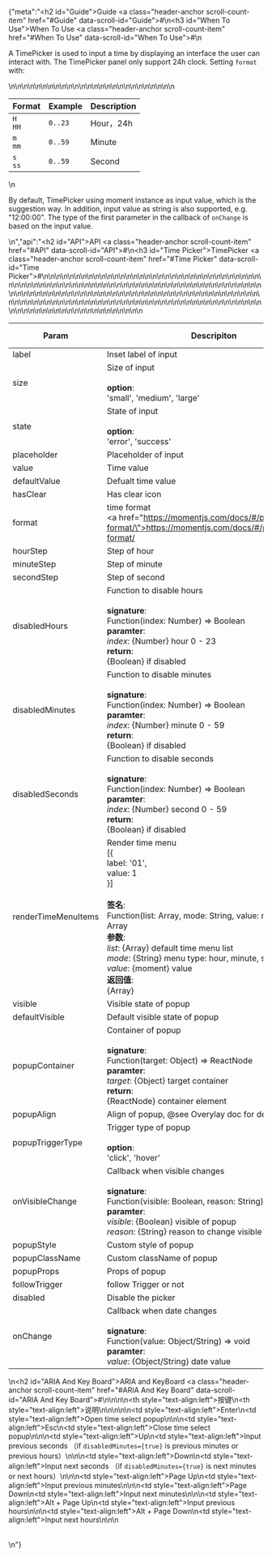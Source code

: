 {"meta":"<h2 id=\"Guide\">Guide <a class=\"header-anchor scroll-count-item\" href=\"#Guide\" data-scroll-id=\"Guide\">#</a></h2>\n<h3 id=\"When To Use\">When To Use <a class=\"header-anchor scroll-count-item\" href=\"#When To Use\" data-scroll-id=\"When To Use\">#</a></h3>\n<p>A TimePicker is used to input a time by displaying an interface the user can interact with. The TimePicker panel only support 24h clock. Setting <code>format</code> with:</p>\n<table>\n<thead>\n<tr>\n<th>Format</th>\n<th>Example</th>\n<th>Description</th>\n</tr>\n</thead>\n<tbody>\n<tr>\n<td><code>H HH</code></td>\n<td><code>0..23</code></td>\n<td>Hour，24h</td>\n</tr>\n<tr>\n<td><code>m mm</code></td>\n<td><code>0..59</code></td>\n<td>Minute</td>\n</tr>\n<tr>\n<td><code>s ss</code></td>\n<td><code>0..59</code></td>\n<td>Second</td>\n</tr>\n</tbody>\n</table>\n<p>By default, TimePicker using moment instance as input value, which is the suggestion way. In addition, input value as string is also supported, e.g. \"12:00:00\". The type of the first parameter in the callback of <code>onChange</code> is based on the input value.</p>\n","api":"<h2 id=\"API\">API <a class=\"header-anchor scroll-count-item\" href=\"#API\" data-scroll-id=\"API\">#</a></h2>\n<h3 id=\"Time Picker\">TimePicker <a class=\"header-anchor scroll-count-item\" href=\"#Time Picker\" data-scroll-id=\"Time Picker\">#</a></h3>\n<table>\n<thead>\n<tr>\n<th>Param</th>\n<th>Descripiton</th>\n<th>Type</th>\n<th>Default Value</th>\n</tr>\n</thead>\n<tbody>\n<tr>\n<td>label</td>\n<td>Inset label of input</td>\n<td>ReactNode</td>\n<td>-</td>\n</tr>\n<tr>\n<td>size</td>\n<td>Size of input <br><br><strong>option</strong>:<br>'small', 'medium', 'large'</td>\n<td>Enum</td>\n<td>'medium'</td>\n</tr>\n<tr>\n<td>state</td>\n<td>State of input <br><br><strong>option</strong>:<br>'error', 'success'</td>\n<td>Enum</td>\n<td>-</td>\n</tr>\n<tr>\n<td>placeholder</td>\n<td>Placeholder of input</td>\n<td>String</td>\n<td>-</td>\n</tr>\n<tr>\n<td>value</td>\n<td>Time value</td>\n<td>custom</td>\n<td>-</td>\n</tr>\n<tr>\n<td>defaultValue</td>\n<td>Defualt time value</td>\n<td>custom</td>\n<td>-</td>\n</tr>\n<tr>\n<td>hasClear</td>\n<td>Has clear icon</td>\n<td>Boolean</td>\n<td>true</td>\n</tr>\n<tr>\n<td>format</td>\n<td>time format<br><a href=\"https://momentjs.com/docs/#/parsing/string-format/\">https://momentjs.com/docs/#/parsing/string-format/</a></td>\n<td>String</td>\n<td>'HH:mm:ss'</td>\n</tr>\n<tr>\n<td>hourStep</td>\n<td>Step of hour</td>\n<td>Number</td>\n<td>-</td>\n</tr>\n<tr>\n<td>minuteStep</td>\n<td>Step of minute</td>\n<td>Number</td>\n<td>-</td>\n</tr>\n<tr>\n<td>secondStep</td>\n<td>Step of second</td>\n<td>Number</td>\n<td>-</td>\n</tr>\n<tr>\n<td>disabledHours</td>\n<td>Function to disable hours <br><br><strong>signature</strong>:<br>Function(index: Number) =&gt; Boolean<br><strong>paramter</strong>:<br><em>index</em>: {Number} hour 0 - 23<br><strong>return</strong>:<br>{Boolean} if disabled<br></td>\n<td>Function</td>\n<td>-</td>\n</tr>\n<tr>\n<td>disabledMinutes</td>\n<td>Function to disable minutes <br><br><strong>signature</strong>:<br>Function(index: Number) =&gt; Boolean<br><strong>paramter</strong>:<br><em>index</em>: {Number} minute 0 - 59<br><strong>return</strong>:<br>{Boolean} if disabled<br></td>\n<td>Function</td>\n<td>-</td>\n</tr>\n<tr>\n<td>disabledSeconds</td>\n<td>Function to disable seconds <br><br><strong>signature</strong>:<br>Function(index: Number) =&gt; Boolean<br><strong>paramter</strong>:<br><em>index</em>: {Number} second 0 - 59<br><strong>return</strong>:<br>{Boolean} if disabled<br></td>\n<td>Function</td>\n<td>-</td>\n</tr>\n<tr>\n<td>renderTimeMenuItems</td>\n<td>Render time menu<br>[{<br> label: '01',<br> value: 1<br>}]<br><br><strong>签名</strong>:<br>Function(list: Array, mode: String, value: moment) =&gt; Array<br><strong>参数</strong>:<br><em>list</em>: {Array} default time menu list<br><em>mode</em>: {String} menu type: hour, minute, second<br><em>value</em>: {moment} value <br><strong>返回值</strong>:<br>{Array}<br></td>\n<td></td>\n<td></td>\n</tr>\n<tr>\n<td>visible</td>\n<td>Visible state of popup</td>\n<td>Boolean</td>\n<td>-</td>\n</tr>\n<tr>\n<td>defaultVisible</td>\n<td>Default visible state of popup</td>\n<td>Boolean</td>\n<td>-</td>\n</tr>\n<tr>\n<td>popupContainer</td>\n<td>Container of popup<br><br><strong>signature</strong>:<br>Function(target: Object) =&gt; ReactNode<br><strong>paramter</strong>:<br><em>target</em>: {Object} target container<br><strong>return</strong>:<br>{ReactNode} container element<br></td>\n<td>Function</td>\n<td>-</td>\n</tr>\n<tr>\n<td>popupAlign</td>\n<td>Align of popup, @see Overylay doc for detail</td>\n<td>String</td>\n<td>'tl tl'</td>\n</tr>\n<tr>\n<td>popupTriggerType</td>\n<td>Trigger type of popup<br><br><strong>option</strong>:<br>'click', 'hover'</td>\n<td>Enum</td>\n<td>'click'</td>\n</tr>\n<tr>\n<td>onVisibleChange</td>\n<td>Callback when visible changes<br><br><strong>signature</strong>:<br>Function(visible: Boolean, reason: String) =&gt; void<br><strong>paramter</strong>:<br><em>visible</em>: {Boolean} visible of popup<br><em>reason</em>: {String} reason to change visible</td>\n<td>Function</td>\n<td>func.noop</td>\n</tr>\n<tr>\n<td>popupStyle</td>\n<td>Custom style of popup</td>\n<td>Object</td>\n<td>-</td>\n</tr>\n<tr>\n<td>popupClassName</td>\n<td>Custom className of popup</td>\n<td>String</td>\n<td>-</td>\n</tr>\n<tr>\n<td>popupProps</td>\n<td>Props of popup</td>\n<td>Object</td>\n<td>-</td>\n</tr>\n<tr>\n<td>followTrigger</td>\n<td>follow Trigger or not</td>\n<td>Boolean</td>\n<td>-</td>\n</tr>\n<tr>\n<td>disabled</td>\n<td>Disable the picker</td>\n<td>Boolean</td>\n<td>false</td>\n</tr>\n<tr>\n<td>onChange</td>\n<td>Callback when date changes<br><br><strong>signature</strong>:<br>Function(value: Object/String) =&gt; void<br><strong>paramter</strong>:<br><em>value</em>: {Object/String} date value</td>\n<td>Function</td>\n<td>func.noop</td>\n</tr>\n</tbody>\n</table>\n<h2 id=\"ARIA And Key Board\">ARIA and KeyBoard <a class=\"header-anchor scroll-count-item\" href=\"#ARIA And Key Board\" data-scroll-id=\"ARIA And Key Board\">#</a></h2>\n<table>\n<thead>\n<tr>\n<th style=\"text-align:left\">按键</th>\n<th style=\"text-align:left\">说明</th>\n</tr>\n</thead>\n<tbody>\n<tr>\n<td style=\"text-align:left\">Enter</td>\n<td style=\"text-align:left\">Open time select popup</td>\n</tr>\n<tr>\n<td style=\"text-align:left\">Esc</td>\n<td style=\"text-align:left\">Close time select popup</td>\n</tr>\n<tr>\n<td style=\"text-align:left\">Up</td>\n<td style=\"text-align:left\">Input previous seconds （if <code>disabledMinutes={true}</code> is previous minutes or previous hours）</td>\n</tr>\n<tr>\n<td style=\"text-align:left\">Down</td>\n<td style=\"text-align:left\">Input next seconds （if <code>disabledMinutes={true}</code>  is next minutes or next hours）</td>\n</tr>\n<tr>\n<td style=\"text-align:left\">Page Up</td>\n<td style=\"text-align:left\">Input previous minutes</td>\n</tr>\n<tr>\n<td style=\"text-align:left\">Page Down</td>\n<td style=\"text-align:left\">Input next minutes</td>\n</tr>\n<tr>\n<td style=\"text-align:left\">Alt + Page Up</td>\n<td style=\"text-align:left\">Input previous hours</td>\n</tr>\n<tr>\n<td style=\"text-align:left\">Alt + Page Down</td>\n<td style=\"text-align:left\">Input next hours</td>\n</tr>\n</tbody>\n</table>\n"}